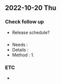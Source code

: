 ## 2022-10-20 Thu

### Check follow up
+ Release schedule?

### 
+ Needs : 
+ Details : 
+ Method : 
  1. 

### ETC
+ 
